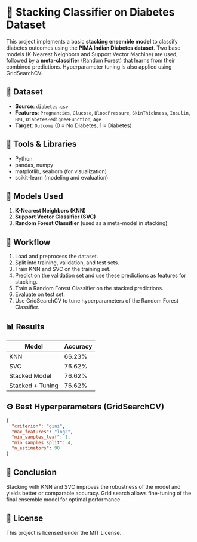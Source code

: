 # 🧠 Stacking Classifier on Diabetes Dataset

This project implements a basic **stacking ensemble model** to classify diabetes outcomes using the **PIMA Indian Diabetes dataset**. Two base models (K-Nearest Neighbors and Support Vector Machine) are used, followed by a **meta-classifier** (Random Forest) that learns from their combined predictions. Hyperparameter tuning is also applied using GridSearchCV.

## 📁 Dataset
- **Source**: `diabetes.csv`
- **Features**: `Pregnancies`, `Glucose`, `BloodPressure`, `SkinThickness`, `Insulin`, `BMI`, `DiabetesPedigreeFunction`, `Age`
- **Target**: `Outcome` (0 = No Diabetes, 1 = Diabetes)

## 🔧 Tools & Libraries
- Python
- pandas, numpy
- matplotlib, seaborn (for visualization)
- scikit-learn (modeling and evaluation)

## 🧪 Models Used
1. **K-Nearest Neighbors (KNN)**
2. **Support Vector Classifier (SVC)**
3. **Random Forest Classifier** (used as a meta-model in stacking)

## 🧬 Workflow
1. Load and preprocess the dataset.
2. Split into training, validation, and test sets.
3. Train KNN and SVC on the training set.
4. Predict on the validation set and use these predictions as features for stacking.
5. Train a Random Forest Classifier on the stacked predictions.
6. Evaluate on test set.
7. Use GridSearchCV to tune hyperparameters of the Random Forest Classifier.

## 📊 Results
| Model           | Accuracy |
|----------------|----------|
| KNN            | 66.23%   |
| SVC            | 76.62%   |
| Stacked Model  | 76.62%   |
| Stacked + Tuning | 76.62% |

## ⚙️ Best Hyperparameters (GridSearchCV)
```json
{
  "criterion": "gini",
  "max_features": "log2",
  "min_samples_leaf": 1,
  "min_samples_split": 4,
  "n_estimators": 90
}
```
## 📌 Conclusion
Stacking with KNN and SVC improves the robustness of the model and yields better or comparable accuracy. Grid search allows fine-tuning of the final ensemble model for optimal performance.

## 📝 License
This project is licensed under the MIT License.

